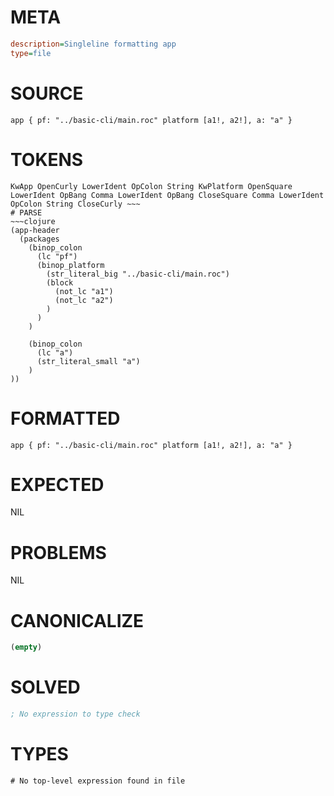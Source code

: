 # META
~~~ini
description=Singleline formatting app
type=file
~~~
# SOURCE
~~~roc
app { pf: "../basic-cli/main.roc" platform [a1!, a2!], a: "a" }
~~~
# TOKENS
~~~text
KwApp OpenCurly LowerIdent OpColon String KwPlatform OpenSquare LowerIdent OpBang Comma LowerIdent OpBang CloseSquare Comma LowerIdent OpColon String CloseCurly ~~~
# PARSE
~~~clojure
(app-header
  (packages
    (binop_colon
      (lc "pf")
      (binop_platform
        (str_literal_big "../basic-cli/main.roc")
        (block
          (not_lc "a1")
          (not_lc "a2")
        )
      )
    )

    (binop_colon
      (lc "a")
      (str_literal_small "a")
    )
))
~~~
# FORMATTED
~~~roc
app { pf: "../basic-cli/main.roc" platform [a1!, a2!], a: "a" }
~~~
# EXPECTED
NIL
# PROBLEMS
NIL
# CANONICALIZE
~~~clojure
(empty)
~~~
# SOLVED
~~~clojure
; No expression to type check
~~~
# TYPES
~~~roc
# No top-level expression found in file
~~~

